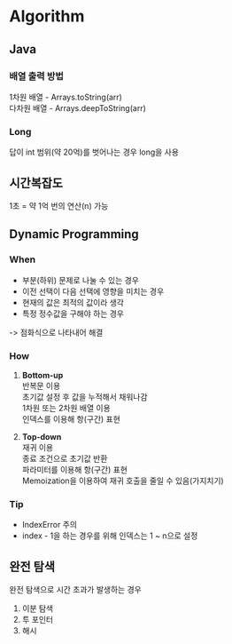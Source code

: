 # Algorithm
## Java
### 배열 출력 방법
1차원 배열 - Arrays.toString(arr)   
다차원 배열 - Arrays.deepToString(arr)

### Long
답이 int 범위(약 20억)를 벗어나는 경우 long을 사용

## 시간복잡도
1초 = 약 1억 번의 연산(n) 가능

## Dynamic Programming
### When
- 부분(하위) 문제로 나눌 수 있는 경우
- 이전 선택이 다음 선택에 영향을 미치는 경우
- 현재의 값은 최적의 값이라 생각
- 특정 정수값을 구해야 하는 경우

-> 점화식으로 나타내어 해결
  
### How
1. **Bottom-up**   
   반복문 이용   
   초기값 설정 후 값을 누적해서 채워나감   
   1차원 또는 2차원 배열 이용   
   인덱스를 이용해 항(구간) 표현
   
   
2. **Top-down**   
   재귀 이용   
   종료 조건으로 초기값 반환   
   파라미터를 이용해 항(구간) 표현   
   Memoization을 이용하여 재귀 호출을 줄일 수 있음(가지치기)
   
### Tip
- IndexError 주의
- index - 1을 하는 경우를 위해 인덱스는 1 ~ n으로 설정   

## 완전 탐색
완전 탐색으로 시간 초과가 발생하는 경우
1. 이분 탐색
2. 투 포인터
3. 해시
